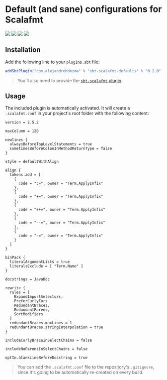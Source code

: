 # Default (and sane) configurations for Scalafmt

[![][github-action-badge]][github-action] [![][maven-badge]][maven] [![][steward-badge]][steward]  [![][mergify-badge]][mergify]

## Installation

Add the following line to your `plugins.sbt` file:

```sbt
addSbtPlugin("com.alejandrohdezma" % "sbt-scalafmt-defaults" % "0.2.0")
```

> You'll also need to provide the [`sbt-scalafmt` plugin](https://github.com/scalameta/sbt-scalafmt). 

## Usage

The included plugin is automatically activated. It will create a `.scalafmt.conf` in your project's root folder with the following content:

```hocon
version = 2.5.2

maxColumn = 120

newlines {
  alwaysBeforeTopLevelStatements = true
  sometimesBeforeColonInMethodReturnType = false
}

style = defaultWithAlign

align {
  tokens.add = [
    {
      code = ":=", owner = "Term.ApplyInfix"
    },
    {
      code = "+=", owner = "Term.ApplyInfix"
    },
    {
      code = "++=", owner = "Term.ApplyInfix"
    },
    {
      code = "--=", owner = "Term.ApplyInfix"
    },
    {
      code = "-=", owner = "Term.ApplyInfix"
    }
  ]
}

binPack {
  literalArgumentLists = true
  literalsExclude = [ "Term.Name" ]
}

docstrings = JavaDoc

rewrite {
  rules = [
    ExpandImportSelectors,
    PreferCurlyFors
    RedundantBraces,
    RedundantParens,
    SortModifiers
  ]
  redundantBraces.maxLines = 1
  redundantBraces.stringInterpolation = true
}

includeCurlyBraceInSelectChains = false

includeNoParensInSelectChains = false

optIn.blankLineBeforeDocstring = true

```

> You can add the `.scalafmt.conf` file to the repository's `.gitignore`, since it's going to be automatically re-created on every build.

[github-action]: https://github.com/alejandrohdezma/sbt-scalafmt-defaults/actions
[github-action-badge]: https://img.shields.io/endpoint.svg?url=https%3A%2F%2Factions-badge.atrox.dev%2Falejandrohdezma%2Fsbt-scalafmt-defaults%2Fbadge%3Fref%3Dmaster&style=flat

[maven]: https://search.maven.org/search?q=g:%20com.alejandrohdezma%20AND%20a:sbt-scalafmt-defaults
[maven-badge]: https://maven-badges.herokuapp.com/maven-central/com.alejandrohdezma/sbt-scalafmt-defaults/badge.svg?kill_cache=1

[mergify]: https://mergify.io
[mergify-badge]: https://img.shields.io/endpoint.svg?url=https://gh.mergify.io/badges/alejandrohdezma/sbt-scalafmt-defaults&style=flat

[steward]: https://scala-steward.org
[steward-badge]: https://img.shields.io/badge/Scala_Steward-helping-brightgreen.svg?style=flat&logo=data:image/png;base64,iVBORw0KGgoAAAANSUhEUgAAAA4AAAAQCAMAAAARSr4IAAAAVFBMVEUAAACHjojlOy5NWlrKzcYRKjGFjIbp293YycuLa3pYY2LSqql4f3pCUFTgSjNodYRmcXUsPD/NTTbjRS+2jomhgnzNc223cGvZS0HaSD0XLjbaSjElhIr+AAAAAXRSTlMAQObYZgAAAHlJREFUCNdNyosOwyAIhWHAQS1Vt7a77/3fcxxdmv0xwmckutAR1nkm4ggbyEcg/wWmlGLDAA3oL50xi6fk5ffZ3E2E3QfZDCcCN2YtbEWZt+Drc6u6rlqv7Uk0LdKqqr5rk2UCRXOk0vmQKGfc94nOJyQjouF9H/wCc9gECEYfONoAAAAASUVORK5CYII=
